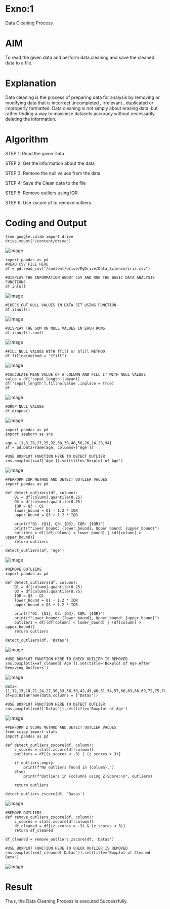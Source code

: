 # Exno:1
Data Cleaning Process

# AIM
To read the given data and perform data cleaning and save the cleaned data to a file.

# Explanation
Data cleaning is the process of preparing data for analysis by removing or modifying data that is incorrect ,incompleted , irrelevant , duplicated or improperly formatted. Data cleaning is not simply about erasing data ,but rather finding a way to maximize datasets accuracy without necessarily deleting the information.

# Algorithm
STEP 1: Read the given Data

STEP 2: Get the information about the data

STEP 3: Remove the null values from the data

STEP 4: Save the Clean data to the file

STEP 5: Remove outliers using IQR

STEP 6: Use zscore of to remove outliers

# Coding and Output
```
from google.colab import drive
drive.mount('/content/drive')
```
![image](https://github.com/user-attachments/assets/c0c28269-72cf-42bc-8ed2-45aff3794814)

```
import pandas as pd
#READ CSV FILE HERE
df = pd.read_csv("/content/drive/MyDrive/Data_Science/iris.csv")
```
```
#DISPLAY THE INFORMATION ABOUT CSV AND RUN THE BASIC DATA ANALYSIS FUNCTIONS
df.info()
```
![image](https://github.com/user-attachments/assets/25e55767-d185-435e-96d8-019574bc11d7)

```
#CHECK OUT NULL VALUES IN DATA SET USING FUNCTION
df.isnull()
```
![image](https://github.com/user-attachments/assets/b630094e-1fb9-4fae-9659-44d21741fcca)

```
#DISPLAY THE SUM ON NULL VALUES IN EACH ROWS
df.isnull().sum()
```
![image](https://github.com/user-attachments/assets/d2baa298-2f8f-4d24-8ce0-18d9b0cb73e2)

```
#FILL NULL VALUES WITH ffill or bfill METHOD
df.fillna(method = "ffill")
```
![image](https://github.com/user-attachments/assets/4f822880-e086-4901-86aa-0bc99e477c48)

```
#CALCULATE MEAN VALUE OF A COLUMN AND FILL IT WITH NULL VALUES
value = df['sepal_length'].mean()
df['sepal_length'].fillna(value ,inplace = True)
df
```
![image](https://github.com/user-attachments/assets/26482227-9df2-48d7-9e31-fedf2c87fde4)

```
#DROP NULL VALUES
df.dropna()
```
![image](https://github.com/user-attachments/assets/db198a7a-8b2d-4133-8174-765c1459bce6)


```
import pandas as pd
import seaborn as sns

```
```
age = [1,3,28,27,25,92,30,39,40,50,26,24,29,94]
af = pd.DataFrame(age, columns=['Age'])
```

```
#USE BOXPLOT FUNCTION HERE TO DETECT OUTLIER
sns.boxplot(x=af['Age']).set(title='Boxplot of Age')
```
![image](https://github.com/user-attachments/assets/bdd617f4-76b2-44a7-84c0-ad9cf98b35b2)


```
#PERFORM IQR METHOD AND DETECT OUTLIER VALUES
import pandas as pd

def detect_outliers(df, column):
    Q1 = df[column].quantile(0.25)
    Q3 = df[column].quantile(0.75)
    IQR = Q3 - Q1
    lower_bound = Q1 - 1.2 * IQR
    upper_bound = Q3 + 1.2 * IQR

    print(f"Q1: {Q1}, Q3: {Q3}, IQR: {IQR}")
    print(f"Lower bound: {lower_bound}, Upper bound: {upper_bound}")
    outliers = df[(df[column] < lower_bound) | (df[column] > upper_bound)]
    return outliers

detect_outliers(af, 'Age')
```
![image](https://github.com/user-attachments/assets/39eabfdf-a055-4712-b108-00ee6f065f36)

```
#REMOVE OUTLIERS
import pandas as pd

def detect_outliers(df, column):
    Q1 = df[column].quantile(0.25)
    Q3 = df[column].quantile(0.75)
    IQR = Q3 - Q1
    lower_bound = Q1 - 1.2 * IQR
    upper_bound = Q3 + 1.2 * IQR

    print(f"Q1: {Q1}, Q3: {Q3}, IQR: {IQR}")
    print(f"Lower bound: {lower_bound}, Upper bound: {upper_bound}")
    outliers = df[(df[column] < lower_bound) | (df[column] > upper_bound)]
    return outliers

detect_outliers(df, 'Datas')
```
![image](https://github.com/user-attachments/assets/56277390-bea6-41a2-b914-9e8a106d403d)


```
#USE BOXPLOT FUNCTION HERE TO CHECK OUTLIER IS REMOVED
sns.boxplot(x=af_cleaned['Age']).set(title='Boxplot of Age After Removing Outliers')
```
![image](https://github.com/user-attachments/assets/8ec4b310-665c-4d66-8783-bf33c4b90898)

```
data=[1,12,15,18,21,24,27,30,33,36,39,42,45,48,51,54,57,60,63,66,69,72,75,78,81,84,87,90,93,96,99,158]
df=pd.DataFrame(data,columns = ["Datas"])
```

```
#USE BOXPLOT FUNCTION HERE TO DETECT OUTLIER
sns.boxplot(x=df['Datas']).set(title='Boxplot of Age')
```
![image](https://github.com/user-attachments/assets/d8050326-0666-44dc-bdef-049652f71679)

```
#PERFORM Z SCORE METHOD AND DETECT OUTLIER VALUES
from scipy import stats
import pandas as pd

def detect_outliers_zscore(df, column):
    z_scores = stats.zscore(df[column])
    outliers = df[(z_scores < -3) | (z_scores > 3)]

    if outliers.empty:
        print(f"No outliers found in {column}.")
    else:
        print(f"Outliers in {column} using Z-Score:\n", outliers)

    return outliers

detect_outliers_zscore(df, 'Datas')

```
![image](https://github.com/user-attachments/assets/0cb59319-63ea-4a67-afe1-3233d620aebd)

```
#REMOVE OUTLIERS
def remove_outliers_zscore(df, column):
    z_scores = stats.zscore(df[column])
    df_cleaned = df[(z_scores > -3) & (z_scores < 3)]
    return df_cleaned

df_cleaned = remove_outliers_zscore(df, 'Datas')
```

```
#USE BOXPLOT FUNCTION HERE TO CHECK OUTLIER IS REMOVED
sns.boxplot(x=df_cleaned['Datas']).set(title='Boxplot of Cleaned Data')
```
![image](https://github.com/user-attachments/assets/ec2f1cf9-7ac5-474f-a3c9-d6d9cc17e893)



# Result
Thus, the Data Cleaning Process is executed Successfully.

